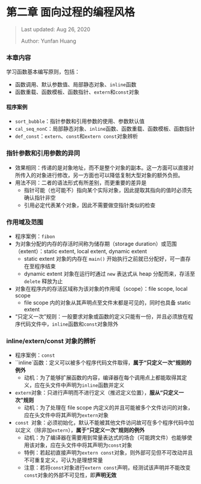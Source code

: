 # 第二章 面向过程的编程风格

> Last updated: Aug 26, 2020
>
> Author: Yunfan Huang

### 本章内容

学习函数基本编写原则，包括：

* 函数调用、默认参数值、局部静态对象、`inline`函数
* 函数重载、函数模板、函数指针、`extern`和`const`对象

#### 程序案例

* `sort_bubble`：指针参数和引用参数的使用、参数默认值
* `cal_seq_nonC`：局部静态对象、`inline`函数、函数重载、函数模板、函数指针
* `def_const`：`extern`、`const`和`extern const`对象辨析

### 指针参数和引用参数的异同

* 效果相同：传递的是对象地址，而不是整个对象的副本。这一方面可以直接对所传入的对象进行修改，另一方面也可以降低复制大型对象的额外负担。
* 用法不同：二者的语法形式有所差别，而更重要的差异是
  * 指针可能（也可能不）指向某个实际对象，因此提取其指向的值时必须先确认指针非空
  * 引用必定代表某个对象，因此不需要做空指针类似的检查

### 作用域及范围

* 程序案例：`fibon`
* 为对象分配的内存的存活时间称为储存期（storage duration）或范围（extent）：static extent, local extent, dynamic extent
  * static extent 对象的内存在 `main()` 开始执行之前就已分配好，可一直存在至程序结束
  * dynamic extent 对象在运行时通过 `new` 表达式从 heap 分配而来，存活至 `delete` 释放为止
* 对象在程序内的存活区域称为该对象的作用域（scope）：file scope, local scope
  * file scope 内的对象从其声明点至文件末都是可见的，同时也具备 static extent
* “只定义一次”规则：一般要求对象或函数的定义只能有一份，并且必须放在程序代码文件中，`inline`函数和`const`对象除外

### inline/extern/const 对象的辨析

* 程序案例：`const`
* ``inline`函数：定义可以被多个程序代码文件取得，**属于“只定义一次”规则的例外**
  * 动机：为了能够扩展函数的内容，编译器在每个调用点上都能取得其定义，应在头文件中声明为`inline`函数并定义
* `extern`对象：只进行声明而不进行定义（推迟定义位置），**服从“只定义一次”规则**
  * 动机：为了处理在 file scope 内定义的并且可能被多个文件访问的对象，应在头文件中将其声明为`extern`对象
* `const `对象：必须初始化，默认不能被其他文件访问故可在多个程序代码中加以定义（除非加`extern`），**属于“只定义一次”规则的例外**
  * 动机：为了编译器在需要用到常量表达式的场合（可能跨文件）也能够使用该对象，应在头文件中将其声明为`const`对象
  * 特例：若起初直接声明为`extern const`对象，则外部可见但不可改动并且不可重复定义，可认为是理想常量
  * 注意：若将`const`对象进行`extern const`声明，经测试该声明并不能改变`const`对象的外部不可见性，即**声明无效**